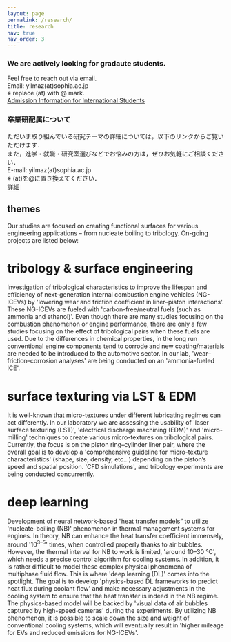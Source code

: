 ```yaml
---
layout: page
permalink: /research/
title: research
nav: true
nav_order: 3
---
```


### We are actively looking for gradaute students.  
Feel free to reach out via email.  
Email: yilmaz(at)sophia.ac.jp  
  ※ replace (at) with @ mark.  
  [Admission Information for International Students](https://www.sophia.ac.jp/eng/admissions-and-aid/)
  
### 卒業研配属について　　
ただいま取り組んでいる研究テーマの詳細については，以下のリンクからご覧いただけます．  
また，進学・就職・研究室選びなどでお悩みの方は，ぜひお気軽にご相談ください．  
E-mail: yilmaz(at)sophia.ac.jp  
  ※ (at)を@に置き換えてください．  
<a href="{{ site.baseurl }}/assets/pdf/laboverview_jp.pdf">詳細</a>　
  
## themes

Our studies are focused on creating functional surfaces for various engineering applications – from nucleate boiling to tribology. On-going projects are listed below:

# tribology & surface engineering

Investigation of tribological characteristics to improve the lifespan and efficiency of next-generation internal combustion engine vehicles (NG-ICEVs) by 'lowering wear and friction coefficient in liner–piston interactions'. These NG-ICEVs are fueled with 'carbon-free/neutral fuels (such as ammonia and ethanol)'. Even though there are many studies focusing on the combustion phenomenon or engine performance, there are only a few studies focusing on the effect of tribological pairs when these fuels are used. Due to the differences in chemical properties, in the long run conventional engine components tend to corrode and new coating/materials are needed to be introduced to the automotive sector. In our lab, 'wear–friction–corrosion analyses' are being conducted on an 'ammonia-fueled ICE'.

# surface texturing via LST & EDM

It is well-known that micro-textures under different lubricating regimes can act differently. In our laboratory we are assessing the usability of 'laser surface texturing (LST)', 'electrical discharge machining (EDM)' and 'micro-milling' techniques to create various micro-textures on tribological pairs. Currently, the focus is on the piston ring–cylinder liner pair, where the overall goal is to develop a 'comprehensive guideline for micro-texture characteristics' (shape, size, density, etc…) depending on the piston’s speed and spatial position. 'CFD simulations', and tribology experiments are being conducted concurrently.

# deep learning

Development of neural network-based “heat transfer models” to utilize 'nucleate-boiling (NB)' phenomenon in thermal management systems for engines. In theory, NB can enhance the heat transfer coefficient immensely, around '10<sup>3–5</sup>' times, when controlled properly thanks to air bubbles. However, the thermal interval for NB to work is limited, 'around 10–30 °C', which needs a precise control algorithm for cooling systems. In addition, it is rather difficult to model these complex physical phenomena of multiphase fluid flow. This is where 'deep learning (DL)' comes into the spotlight. The goal is to develop 'physics-based DL frameworks to predict heat flux during coolant flow' and make necessary adjustments in the cooling system to ensure that the heat transfer is indeed in the NB regime. The physics-based model will be backed by 'visual data of air bubbles captured by high-speed cameras' during the experiments. By utilizing NB phenomenon, it is possible to scale down the size and weight of conventional cooling systems, which will eventually result in 'higher mileage for EVs and reduced emissions for NG-ICEVs'.
